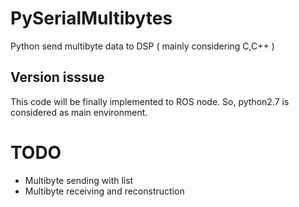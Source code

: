 # PySerialMultibytes
Python send multibyte data to DSP ( mainly considering C,C++ )

## Version isssue
This code will be finally implemented to ROS node.
So, python2.7 is considered as main environment.

# TODO

- Multibyte sending with list
- Multibyte receiving and reconstruction

